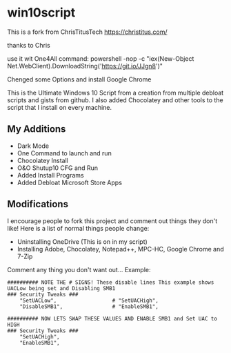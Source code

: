# win10script

This is a fork from ChrisTitusTech https://christitus.com/

thanks to Chris

use it wit One4All command:
powershell -nop -c "iex(New-Object Net.WebClient).DownloadString('https://git.io/JJgn8')"
   


Chenged some Options and install Google Chrome

This is the Ultimate Windows 10 Script from a creation from multiple debloat scripts and gists from github. I also added Chocolatey and other tools to the script that I install on every machine.

## My Additions

- Dark Mode
- One Command to launch and run
- Chocolatey Install
- O&O Shutup10 CFG and Run
- Added Install Programs
- Added Debloat Microsoft Store Apps

## Modifications
I encourage people to fork this project and comment out things they don't like! Here is a list of normal things people change:
- Uninstalling OneDrive (This is on in my script)
- Installing Adobe, Chocolatey, Notepad++, MPC-HC, Google Chrome and 7-Zip

Comment any thing you don't want out... Example:

```
########## NOTE THE # SIGNS! These disable lines This example shows UACLow being set and Disabling SMB1
### Security Tweaks ###
	"SetUACLow",                  # "SetUACHigh",
	"DisableSMB1",                # "EnableSMB1",

########## NOW LETS SWAP THESE VALUES AND ENABLE SMB1 and Set UAC to HIGH
### Security Tweaks ###
	"SetUACHigh",
	"EnableSMB1",
```
